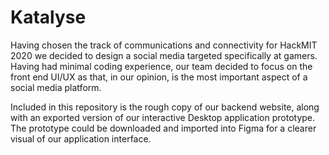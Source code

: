# Katalyse
Having chosen the track of communications and connectivity for HackMIT 2020 we decided to design a social media targeted specifically at gamers. 
Having had minimal coding experience, our team decided to focus on the front end UI/UX as that, in our opinion, is the most important aspect of a social media platform.

Included in this repository is the rough copy of our backend website, along with an exported version of our interactive Desktop application prototype. The prototype could be downloaded and imported into Figma for a clearer visual of our application interface. 


